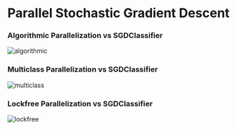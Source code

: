 # Parallel Stochastic Gradient Descent

### Algorithmic Parallelization vs SGDClassifier
![algorithmic](https://github.com/jx2181/Parallel-SGD/blob/master/03_figures/sgd_algorithmic_final.png)

### Multiclass Parallelization vs SGDClassifier
![multiclass](https://github.com/jx2181/Parallel-SGD/blob/master/03_figures/sgd_multiclass_1.png)

### Lockfree Parallelization vs SGDClassifier
![lockfree](https://github.com/jx2181/Parallel-SGD/blob/master/03_figures/sgd_lockfree_runtime.png)
